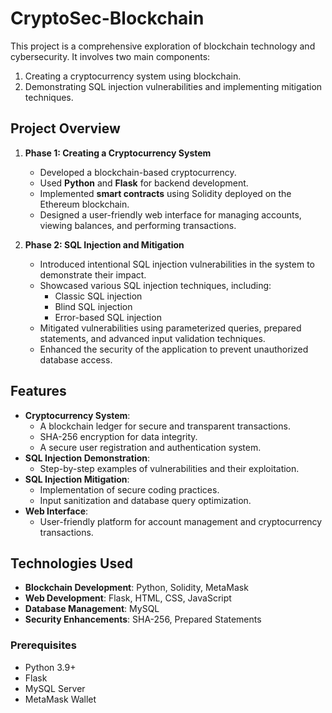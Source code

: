 # CryptoSec-Blockchain

This project is a comprehensive exploration of blockchain technology and cybersecurity. It involves two main components:
1. Creating a cryptocurrency system using blockchain.
2. Demonstrating SQL injection vulnerabilities and implementing mitigation techniques.

## Project Overview
1. **Phase 1: Creating a Cryptocurrency System**
   - Developed a blockchain-based cryptocurrency.
   - Used **Python** and **Flask** for backend development.
   - Implemented **smart contracts** using Solidity deployed on the Ethereum blockchain.
   - Designed a user-friendly web interface for managing accounts, viewing balances, and performing transactions.

2. **Phase 2: SQL Injection and Mitigation**
   - Introduced intentional SQL injection vulnerabilities in the system to demonstrate their impact.
   - Showcased various SQL injection techniques, including:
     - Classic SQL injection
     - Blind SQL injection
     - Error-based SQL injection
   - Mitigated vulnerabilities using parameterized queries, prepared statements, and advanced input validation techniques.
   - Enhanced the security of the application to prevent unauthorized database access.

## Features
- **Cryptocurrency System**:
  - A blockchain ledger for secure and transparent transactions.
  - SHA-256 encryption for data integrity.
  - A secure user registration and authentication system.
- **SQL Injection Demonstration**:
  - Step-by-step examples of vulnerabilities and their exploitation.
- **SQL Injection Mitigation**:
  - Implementation of secure coding practices.
  - Input sanitization and database query optimization.
- **Web Interface**:
  - User-friendly platform for account management and cryptocurrency transactions.

## Technologies Used
- **Blockchain Development**: Python, Solidity, MetaMask
- **Web Development**: Flask, HTML, CSS, JavaScript
- **Database Management**: MySQL
- **Security Enhancements**: SHA-256, Prepared Statements
  
### Prerequisites
- Python 3.9+
- Flask
- MySQL Server
- MetaMask Wallet
